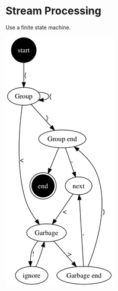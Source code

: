 Stream Processing
=================

Use a finite state machine.

![State Diagram](state-diagram.png#v1)
